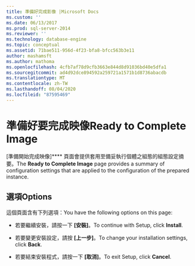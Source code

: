 ```yaml
---
title: 準備好完成影像 |Microsoft Docs
ms.custom: ''
ms.date: 06/13/2017
ms.prod: sql-server-2014
ms.reviewer: ''
ms.technology: database-engine
ms.topic: conceptual
ms.assetid: 71bae511-956d-4f23-bfa8-bfcc563b3e11
author: mashamsft
ms.author: mathoma
ms.openlocfilehash: 4cfb7af78d9cfb3663e844d8d91036bd40e5dfa1
ms.sourcegitcommit: ad4d92dce894592a259721a1571b1d8736abacdb
ms.translationtype: MT
ms.contentlocale: zh-TW
ms.lasthandoff: 08/04/2020
ms.locfileid: "87595469"
---
```

# <a name="ready-to-complete-image"></a><span data-ttu-id="b54cb-102">準備好要完成映像</span><span class="sxs-lookup"><span data-stu-id="b54cb-102">Ready to Complete Image</span></span>
  <span data-ttu-id="b54cb-103">[準備開始完成映像]\*\*\*\* 頁面會提供套用至備妥執行個體之組態的組態設定摘要。</span><span class="sxs-lookup"><span data-stu-id="b54cb-103">The **Ready to Complete Image** page provides a summary of configuration settings that are applied to the configuration of the prepared instance.</span></span>  
  
## <a name="options"></a><span data-ttu-id="b54cb-104">選項</span><span class="sxs-lookup"><span data-stu-id="b54cb-104">Options</span></span>  
 <span data-ttu-id="b54cb-105">這個頁面含有下列選項：</span><span class="sxs-lookup"><span data-stu-id="b54cb-105">You have the following options on this page:</span></span>  
  
-   <span data-ttu-id="b54cb-106">若要繼續安裝，請按一下 **[安裝]**。</span><span class="sxs-lookup"><span data-stu-id="b54cb-106">To continue with Setup, click **Install**.</span></span>  
  
-   <span data-ttu-id="b54cb-107">若要變更安裝設定，請按 **[上一步]**。</span><span class="sxs-lookup"><span data-stu-id="b54cb-107">To change your installation settings, click **Back**.</span></span>  
  
-   <span data-ttu-id="b54cb-108">若要結束安裝程式，請按一下 **[取消]**。</span><span class="sxs-lookup"><span data-stu-id="b54cb-108">To exit Setup, click **Cancel**.</span></span>  
  
  
